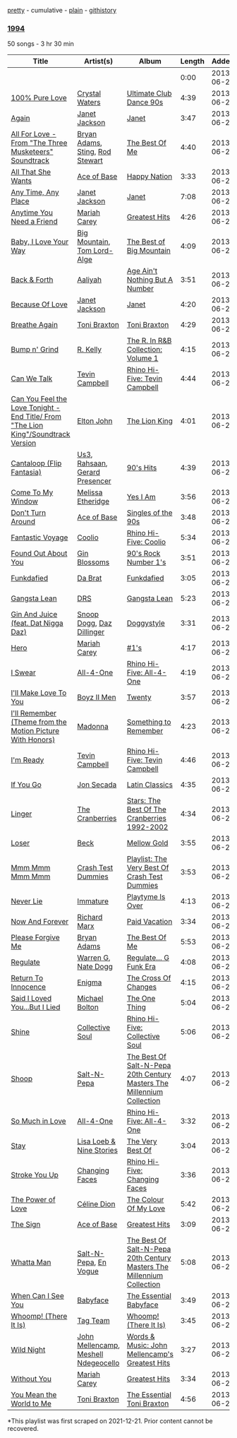 [pretty](/playlists/pretty/27hnSuEcFg6wr5C5t3J5eL.md) - cumulative - [plain](/playlists/plain/27hnSuEcFg6wr5C5t3J5eL) - [githistory](https://github.githistory.xyz/mackorone/spotify-playlist-archive/blob/main/playlists/plain/27hnSuEcFg6wr5C5t3J5eL)

### [1994](https://open.spotify.com/playlist/27hnSuEcFg6wr5C5t3J5eL)

> 

50 songs - 3 hr 30 min

| Title | Artist(s) | Album | Length | Added | Removed |
|---|---|---|---|---|---|
| [](https://open.spotify.com/track/1e6kD8AXQ152lFZLr7kKPN) | [](https://open.spotify.com/artist/0LyfQWJT6nXafLPZqxe9Of) | [](https://open.spotify.com/album/6dNfuaaTMb3A3hMBfk9zQF) | 0:00 | 2013-06-27 |  |
| [100% Pure Love](https://open.spotify.com/track/7yBLRyQBBnpT4mD8eG7I7f) | [Crystal Waters](https://open.spotify.com/artist/2sd9Q3r0Jhqpe3w9WVuG43) | [Ultimate Club Dance 90s](https://open.spotify.com/album/6vreeK6rwyqgpjGdlgvwkT) | 4:39 | 2013-06-27 |  |
| [Again](https://open.spotify.com/track/0IaMMHVbpJ0LrRAeigWOXr) | [Janet Jackson](https://open.spotify.com/artist/4qwGe91Bz9K2T8jXTZ815W) | [Janet](https://open.spotify.com/album/7qIuZgsMkRuh7rzi4qVcpg) | 3:47 | 2013-06-27 |  |
| [All For Love \- From "The Three Musketeers" Soundtrack](https://open.spotify.com/track/5h92ib6UGUe0BkUvNz8AtP) | [Bryan Adams](https://open.spotify.com/artist/3Z02hBLubJxuFJfhacLSDc), [Sting](https://open.spotify.com/artist/0Ty63ceoRnnJKVEYP0VQpk), [Rod Stewart](https://open.spotify.com/artist/2y8Jo9CKhJvtfeKOsYzRdT) | [The Best Of Me](https://open.spotify.com/album/21hEsQUnuxQw3mFKL9O35g) | 4:40 | 2013-06-27 |  |
| [All That She Wants](https://open.spotify.com/track/4PifbP29I4IF0I437LTMW3) | [Ace of Base](https://open.spotify.com/artist/5ksRONqssB7BR161NTtJAm) | [Happy Nation](https://open.spotify.com/album/6ainZWIWWIxOhIEGuSAZbg) | 3:33 | 2013-06-27 |  |
| [Any Time, Any Place](https://open.spotify.com/track/2yOm4lN7aTygtXanJFNFWU) | [Janet Jackson](https://open.spotify.com/artist/4qwGe91Bz9K2T8jXTZ815W) | [Janet](https://open.spotify.com/album/7qIuZgsMkRuh7rzi4qVcpg) | 7:08 | 2013-06-27 |  |
| [Anytime You Need a Friend](https://open.spotify.com/track/0w3aRoGllaNyDaqQ6LN6aM) | [Mariah Carey](https://open.spotify.com/artist/4iHNK0tOyZPYnBU7nGAgpQ) | [Greatest Hits](https://open.spotify.com/album/5NIt2v0wjaZAXPqOYerldC) | 4:26 | 2013-06-27 |  |
| [Baby, I Love Your Way](https://open.spotify.com/track/1Rvl8qsKJurfFTyWLBI9ib) | [Big Mountain](https://open.spotify.com/artist/0Jeckitay8SbvKwqAzWuYH), [Tom Lord\-Alge](https://open.spotify.com/artist/32ckuKo8LrZhQMyCehYKkt) | [The Best of Big Mountain](https://open.spotify.com/album/4QHFXQLRwZx5122InHluo5) | 4:09 | 2013-06-27 |  |
| [Back & Forth](https://open.spotify.com/track/45wneA2j0Z0WMnYNDO6Ad0) | [Aaliyah](https://open.spotify.com/artist/0urTpYCsixqZwgNTkPJOJ4) | [Age Ain't Nothing But A Number](https://open.spotify.com/album/3E3QRjL4Cre7Krms420Irl) | 3:51 | 2013-06-27 |  |
| [Because Of Love](https://open.spotify.com/track/40kJxdeSmQieEgTgShXumm) | [Janet Jackson](https://open.spotify.com/artist/4qwGe91Bz9K2T8jXTZ815W) | [Janet](https://open.spotify.com/album/7qIuZgsMkRuh7rzi4qVcpg) | 4:20 | 2013-06-27 |  |
| [Breathe Again](https://open.spotify.com/track/1xFliXOpcu7E89AsDAZ7JV) | [Toni Braxton](https://open.spotify.com/artist/3X458ddYA2YcVWuVIGGOYe) | [Toni Braxton](https://open.spotify.com/album/73ojqvZakvdkBxSg9pyPqz) | 4:29 | 2013-06-27 |  |
| [Bump n' Grind](https://open.spotify.com/track/2OeSwSbwlmn9u8SsutfxPO) | [R\. Kelly](https://open.spotify.com/artist/2mxe0TnaNL039ysAj51xPQ) | [The R\. In R&B Collection: Volume 1](https://open.spotify.com/album/0mfaOc6KL6Kak3DYUyjNVl) | 4:15 | 2013-06-27 |  |
| [Can We Talk](https://open.spotify.com/track/5vXEj2R1LZFG4D5U70jXnz) | [Tevin Campbell](https://open.spotify.com/artist/5VfqJBmXcf6ZqXoGij5qTE) | [Rhino Hi\-Five: Tevin Campbell](https://open.spotify.com/album/1xhsYljQkbDeXaBljIc5Ce) | 4:44 | 2013-06-27 |  |
| [Can You Feel the Love Tonight \- End Title/ From "The Lion King"/Soundtrack Version](https://open.spotify.com/track/0EANX0OVKSCcmarY50Xa4p) | [Elton John](https://open.spotify.com/artist/3PhoLpVuITZKcymswpck5b) | [The Lion King](https://open.spotify.com/album/3YA5DdB3wSz4pdfEXoMyRd) | 4:01 | 2013-06-27 |  |
| [Cantaloop \(Flip Fantasia\)](https://open.spotify.com/track/2OGBDP8x4tAmljSGAQb8BG) | [Us3](https://open.spotify.com/artist/4LtIfuFeAamus9OOItuWDD), [Rahsaan](https://open.spotify.com/artist/2cNCyL3WSlAatld5duatyD), [Gerard Presencer](https://open.spotify.com/artist/5A8UenAZRv51yZVv13nFQo) | [90's Hits](https://open.spotify.com/album/0eADZyYFxszPClbtlQcDju) | 4:39 | 2013-06-27 |  |
| [Come To My Window](https://open.spotify.com/track/4LmlGaGTEbTGE5VngAbpA3) | [Melissa Etheridge](https://open.spotify.com/artist/01Ppu7N8uYJI8SAONo2YZA) | [Yes I Am](https://open.spotify.com/album/1qzfqlEyzPD0VyCcSSQwZD) | 3:56 | 2013-06-27 |  |
| [Don't Turn Around](https://open.spotify.com/track/0AWpG6NUEaRZvS3eMvXkBg) | [Ace of Base](https://open.spotify.com/artist/5ksRONqssB7BR161NTtJAm) | [Singles of the 90s](https://open.spotify.com/album/3BSPr0MAvO0iTCkxPs1vIA) | 3:48 | 2013-06-27 |  |
| [Fantastic Voyage](https://open.spotify.com/track/2cGJoju7i7CsAPBMNx33cP) | [Coolio](https://open.spotify.com/artist/3y24n3XhZ96wgwRXjvS17T) | [Rhino Hi\-Five: Coolio](https://open.spotify.com/album/5nOOQpS25pGegXU4YkGGSg) | 5:34 | 2013-06-27 |  |
| [Found Out About You](https://open.spotify.com/track/1p7w5NP0wxPZ7hXxC4fVB0) | [Gin Blossoms](https://open.spotify.com/artist/6kXp61QMZFPcKMcRPqoiVj) | [90's Rock Number 1's](https://open.spotify.com/album/4gx4jOkExlITup1Sh7IuLq) | 3:51 | 2013-06-27 |  |
| [Funkdafied](https://open.spotify.com/track/29VrHhpC5AS9b7XJYDPhqb) | [Da Brat](https://open.spotify.com/artist/2I1bnmb9VQEQGKHxvr0gSf) | [Funkdafied](https://open.spotify.com/album/3wQuZdfDboB8bo5MPTUpgA) | 3:05 | 2013-06-27 |  |
| [Gangsta Lean](https://open.spotify.com/track/0BU0qp6WCZMUTHPvsTL0EM) | [DRS](https://open.spotify.com/artist/1MOKcwn9U2PyjjxOFOtCTV) | [Gangsta Lean](https://open.spotify.com/album/2Zqg1RKIXjjovIB5om5nlZ) | 5:23 | 2013-06-27 |  |
| [Gin And Juice \(feat\. Dat Nigga Daz\)](https://open.spotify.com/track/0WKYRFtH6KKbaNWjsxqm70) | [Snoop Dogg](https://open.spotify.com/artist/7hJcb9fa4alzcOq3EaNPoG), [Daz Dillinger](https://open.spotify.com/artist/5Jz9kKRnCRLTodCH58MyB4) | [Doggystyle](https://open.spotify.com/album/7f9KDGqY7X2VLBM5aA66KM) | 3:31 | 2013-06-27 |  |
| [Hero](https://open.spotify.com/track/5K05Ecsyzh7jEb2HwPJZIe) | [Mariah Carey](https://open.spotify.com/artist/4iHNK0tOyZPYnBU7nGAgpQ) | [\#1's](https://open.spotify.com/album/4gWPIB6d0O4LxfIIodAwkR) | 4:17 | 2013-06-27 |  |
| [I Swear](https://open.spotify.com/track/3V0PeMg2mhbYRtk9bioAwF) | [All\-4\-One](https://open.spotify.com/artist/1B8ySGDAiXTCvnJNH4HSCG) | [Rhino Hi\-Five: All\-4\-One](https://open.spotify.com/album/0OrEq5JeWVzislPoSg0fzZ) | 4:19 | 2013-06-27 |  |
| [I'll Make Love To You](https://open.spotify.com/track/627KV5gq7CbBa3RaivClx6) | [Boyz II Men](https://open.spotify.com/artist/6O74knDqdv3XaWtkII7Xjp) | [Twenty](https://open.spotify.com/album/3ZmM5U2amDgT3jQTYrVPVi) | 3:57 | 2013-06-27 |  |
| [I'll Remember \(Theme from the Motion Picture With Honors\)](https://open.spotify.com/track/00U0pedRUMEzREpyRqbVT6) | [Madonna](https://open.spotify.com/artist/6tbjWDEIzxoDsBA1FuhfPW) | [Something to Remember](https://open.spotify.com/album/7kUiJdXqLkMTkpY0PmXUv5) | 4:23 | 2013-06-27 |  |
| [I'm Ready](https://open.spotify.com/track/3vQQ6sNWRLfWXrnL04bIe0) | [Tevin Campbell](https://open.spotify.com/artist/5VfqJBmXcf6ZqXoGij5qTE) | [Rhino Hi\-Five: Tevin Campbell](https://open.spotify.com/album/1xhsYljQkbDeXaBljIc5Ce) | 4:46 | 2013-06-27 |  |
| [If You Go](https://open.spotify.com/track/5NsFyPVJSHh1aQsHdoFN6N) | [Jon Secada](https://open.spotify.com/artist/10n1KB2sjTrGdyuC83y8jW) | [Latin Classics](https://open.spotify.com/album/67Gs1SXCfRNpYe0q2aCUrh) | 4:35 | 2013-06-27 |  |
| [Linger](https://open.spotify.com/track/3HHehSGzW9dhs2V7Sod4jX) | [The Cranberries](https://open.spotify.com/artist/7t0rwkOPGlDPEhaOcVtOt9) | [Stars: The Best Of The Cranberries 1992\-2002](https://open.spotify.com/album/1JXjYl5WVr3wFgV3DMIHMl) | 4:34 | 2013-06-27 |  |
| [Loser](https://open.spotify.com/track/5PntSbMHC1ud6Vvl8x56qd) | [Beck](https://open.spotify.com/artist/3vbKDsSS70ZX9D2OcvbZmS) | [Mellow Gold](https://open.spotify.com/album/0iIGP4Sxw3KR4OCFv2yvz8) | 3:55 | 2013-06-27 |  |
| [Mmm Mmm Mmm Mmm](https://open.spotify.com/track/3NDTh0ZPIG2zY2VUJ8jG3L) | [Crash Test Dummies](https://open.spotify.com/artist/1YEGETLT2p8k97LIo3deHL) | [Playlist: The Very Best Of Crash Test Dummies](https://open.spotify.com/album/1S2dAoir19fgfJmeFdLLmL) | 3:53 | 2013-06-27 |  |
| [Never Lie](https://open.spotify.com/track/62utntNdsx80hraXA5ha0Q) | [Immature](https://open.spotify.com/artist/4XDxFeclKBCFPb30yQlRUH) | [Playtyme Is Over](https://open.spotify.com/album/0d4d4zjBNWxA0qLZS83GVW) | 4:13 | 2013-06-27 |  |
| [Now And Forever](https://open.spotify.com/track/2V2pxcEfn5zs79sE7qcewA) | [Richard Marx](https://open.spotify.com/artist/0grdhNhiRLFBaFVyybqsj6) | [Paid Vacation](https://open.spotify.com/album/4Rrm9Du0htwyux1jNjsYCx) | 3:34 | 2013-06-27 |  |
| [Please Forgive Me](https://open.spotify.com/track/2LQktBKYD12TpS38YOZJH4) | [Bryan Adams](https://open.spotify.com/artist/3Z02hBLubJxuFJfhacLSDc) | [The Best Of Me](https://open.spotify.com/album/21hEsQUnuxQw3mFKL9O35g) | 5:53 | 2013-06-27 |  |
| [Regulate](https://open.spotify.com/track/7nYvUtkQMx1v80S2FH2s9J) | [Warren G](https://open.spotify.com/artist/2B4ZHz4QDWJTXPFPgO5peE), [Nate Dogg](https://open.spotify.com/artist/1Oa0bMld0A3u5OTYfMzp5h) | [Regulate… G Funk Era](https://open.spotify.com/album/2VMGv3inRLPM4GOMXf37qu) | 4:08 | 2013-06-27 |  |
| [Return To Innocence](https://open.spotify.com/track/2UKkLqST2xWpK8n1b0Xr5Z) | [Enigma](https://open.spotify.com/artist/3DmG65yHQsMms7WAvrZOdt) | [The Cross Of Changes](https://open.spotify.com/album/1t4hf9yHMQBoTz2CxTBJKj) | 4:15 | 2013-06-27 |  |
| [Said I Loved You...But I Lied](https://open.spotify.com/track/2nfMrwg3aRhSAv4HX7IzJL) | [Michael Bolton](https://open.spotify.com/artist/6YHEMoNPbcheiWS2haGzkn) | [The One Thing](https://open.spotify.com/album/76UFgbtfCFi3mGjckycfvX) | 5:04 | 2013-06-27 |  |
| [Shine](https://open.spotify.com/track/3ZPTb9HHBRt2VDbsIUFnSD) | [Collective Soul](https://open.spotify.com/artist/4e5V1Q2dKCzbLVMQ8qbTn6) | [Rhino Hi\-Five: Collective Soul](https://open.spotify.com/album/1rljlzTrCBRBLX6K1mlOM0) | 5:06 | 2013-06-27 |  |
| [Shoop](https://open.spotify.com/track/2c7H254xlKoGhmZT194C0T) | [Salt\-N\-Pepa](https://open.spotify.com/artist/7wqtxqI3eo7Gn1P7SpP6cQ) | [The Best Of Salt\-N\-Pepa 20th Century Masters The Millennium Collection](https://open.spotify.com/album/0UIuHgtBvcHduPDZSweVMi) | 4:07 | 2013-06-27 |  |
| [So Much in Love](https://open.spotify.com/track/7i5rgcLujd8GZo50Xhmesb) | [All\-4\-One](https://open.spotify.com/artist/1B8ySGDAiXTCvnJNH4HSCG) | [Rhino Hi\-Five: All\-4\-One](https://open.spotify.com/album/0OrEq5JeWVzislPoSg0fzZ) | 3:32 | 2013-06-27 |  |
| [Stay](https://open.spotify.com/track/0jlgrHvssAloyAidZ1aJzs) | [Lisa Loeb & Nine Stories](https://open.spotify.com/artist/4a7CDXcRCXi4kp5z7SEXtg) | [The Very Best Of](https://open.spotify.com/album/2ieqNp8mf5cc50jLi5w0FX) | 3:04 | 2013-06-27 |  |
| [Stroke You Up](https://open.spotify.com/track/5gt7KWB2avKJAAEqtgapLm) | [Changing Faces](https://open.spotify.com/artist/3lJ6jvOiNY46L2juqXufpf) | [Rhino Hi\-Five: Changing Faces](https://open.spotify.com/album/2IcMNmtHk7OnB05YJl1fWD) | 3:36 | 2013-06-27 |  |
| [The Power of Love](https://open.spotify.com/track/7wW5aYk098ICCaLqme13Vh) | [Céline Dion](https://open.spotify.com/artist/4S9EykWXhStSc15wEx8QFK) | [The Colour Of My Love](https://open.spotify.com/album/2ApaGHSScrngRX8Hd87S4V) | 5:42 | 2013-06-27 |  |
| [The Sign](https://open.spotify.com/track/3DYVWvPh3kGwPasp7yjahc) | [Ace of Base](https://open.spotify.com/artist/5ksRONqssB7BR161NTtJAm) | [Greatest Hits](https://open.spotify.com/album/0nQFgMfnmWrcWDOQqIgJL7) | 3:09 | 2013-06-27 |  |
| [Whatta Man](https://open.spotify.com/track/7yQsd17sVkOLaDwa4tz9dT) | [Salt\-N\-Pepa](https://open.spotify.com/artist/7wqtxqI3eo7Gn1P7SpP6cQ), [En Vogue](https://open.spotify.com/artist/5fikk4h5qbEebqK2Fc6e48) | [The Best Of Salt\-N\-Pepa 20th Century Masters The Millennium Collection](https://open.spotify.com/album/0nHRtMQ4TiSCZOIqW5qJBq) | 5:08 | 2013-06-27 |  |
| [When Can I See You](https://open.spotify.com/track/3MMgcPP6temZXIgMhQlyDU) | [Babyface](https://open.spotify.com/artist/3aVoqlJOYx31lH1gibGDt3) | [The Essential Babyface](https://open.spotify.com/album/5CcLqG8xiW1riFm1x6uy65) | 3:49 | 2013-06-27 |  |
| [Whoomp! \(There It Is\)](https://open.spotify.com/track/4utp1jggcXcMzdPBTbnCA3) | [Tag Team](https://open.spotify.com/artist/3NfJ6VPVz0lf3jWy5F1N7g) | [Whoomp! \(There It Is\)](https://open.spotify.com/album/3wi1ahnajIIFa0aDpgjTRb) | 3:45 | 2013-06-27 |  |
| [Wild Night](https://open.spotify.com/track/4oGhmx44KuEslzELC1Qogw) | [John Mellencamp](https://open.spotify.com/artist/3lPQ2Fk5JOwGWAF3ORFCqH), [Meshell Ndegeocello](https://open.spotify.com/artist/0uZRjholJ0fVC2J9EvnYnj) | [Words & Music: John Mellencamp's Greatest Hits](https://open.spotify.com/album/4apfDLU5QtNOu784u2Z2B5) | 3:27 | 2013-06-27 |  |
| [Without You](https://open.spotify.com/track/3wyd6vHTrwvvY3mZzG6BRi) | [Mariah Carey](https://open.spotify.com/artist/4iHNK0tOyZPYnBU7nGAgpQ) | [Greatest Hits](https://open.spotify.com/album/5NIt2v0wjaZAXPqOYerldC) | 3:34 | 2013-06-27 |  |
| [You Mean the World to Me](https://open.spotify.com/track/5aWRzfPmnNeKvg1yJKhRKN) | [Toni Braxton](https://open.spotify.com/artist/3X458ddYA2YcVWuVIGGOYe) | [The Essential Toni Braxton](https://open.spotify.com/album/44YkbOX8QxlFuBtYec4hPG) | 4:56 | 2013-06-27 |  |

\*This playlist was first scraped on 2021-12-21. Prior content cannot be recovered.
